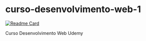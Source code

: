 # curso-desenvolvimento-web-1

[![Readme Card](https://github-readme-stats.vercel.app/api/pin/?username=the4rcanist&repo=curso-desenvolvimento-web-1&theme=gruvbox)](https://github.com/anuraghazra/github-readme-stats)


Curso Desenvolvimento Web Udemy
